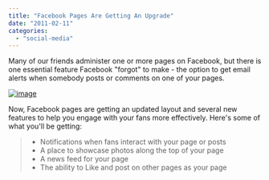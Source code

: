 ```yaml
---
title: "Facebook Pages Are Getting An Upgrade"
date: "2011-02-11"
categories: 
  - "social-media"
---
```


Many of our friends administer one or more pages on Facebook, but there is one essential feature Facebook "forgot" to make - the option to get email alerts when somebody posts or comments on one of your pages.

[![image](http://lh6.ggpht.com/_40bmzDo_mBs/TVTovnm_mlI/AAAAAAAABxg/f01gb_swUgM/image_thumb%5B3%5D.png?imgmax=800 "image")](http://lh3.ggpht.com/_40bmzDo_mBs/TVTousRkfJI/AAAAAAAABxc/tfOKa97itz8/s1600-h/image%5B7%5D.png)

Now, Facebook pages are getting an updated layout and several new features to help you engage with your fans more effectively. Here's some of what you'll be getting:

> - Notifications when fans interact with your page or posts
> - A place to showcase photos along the top of your page
> - A news feed for your page
> - The ability to Like and post on other pages as your page
